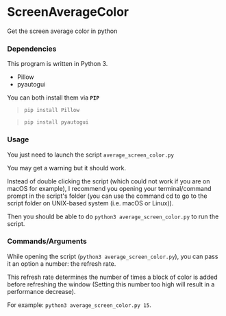 # ScreenAverageColor
 Get the screen average color in python

### Dependencies
This program is written in Python 3.

- Pillow
- pyautogui

You can both install them via **`PIP`**
> `pip install Pillow`

> `pip install pyautogui`

### Usage
You just need to launch the script `average_screen_color.py`

You may get a warning but it should work.

Instead of double clicking the script (which could not work if you are on macOS for example), I recommend you opening your terminal/command prompt in the script's folder (you can use the command cd <path to the folder where the script is> to go to the script folder on UNIX-based system (i.e. macOS or Linux)).
 
 Then you should be able to do `python3 average_screen_color.py` to run the script.
 
 
### Commands/Arguments

While opening the script (`python3 average_screen_color.py`), you can pass it an option a number: the refresh rate.

This refresh rate determines the number of times a block of color is added before refreshing the window (Setting this number too high will result in a performance decrease).

For example: `python3 average_screen_color.py 15`.
